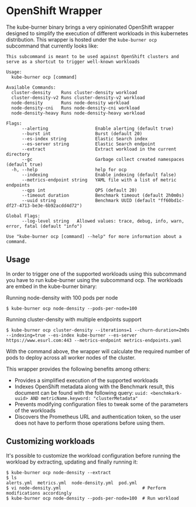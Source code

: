 # OpenShift Wrapper

The kube-burner binary brings a very opinionated OpenShift wrapper designed to simplify the execution of different workloads in this kubernetes distribution.
This wrapper is hosted under the `kube-burner ocp` subcommand that currently looks like:

```console
This subcommand is meant to be used against OpenShift clusters and serve as a shortcut to trigger well-known workloads

Usage:
  kube-burner ocp [command]

Available Commands:
  cluster-density    Runs cluster-density workload
  cluster-density-v2 Runs cluster-density-v2 workload
  node-density       Runs node-density workload
  node-density-cni   Runs node-density-cni workload
  node-density-heavy Runs node-density-heavy workload

Flags:
      --alerting                  Enable alerting (default true)
      --burst int                 Burst (default 20)
      --es-index string           Elastic Search index
      --es-server string          Elastic Search endpoint
      --extract                   Extract workload in the current directory
      --gc                        Garbage collect created namespaces (default true)
  -h, --help                      help for ocp
      --indexing                  Enable indexing (default false)
      --metrics-endpoint string   YAML file with a list of metric endpoints
      --qps int                   QPS (default 20)
      --timeout duration          Benchmark timeout (default 2h0m0s)
      --uuid string               Benchmark UUID (default "ff60bd1c-df27-4713-be3e-6b92acdd4d72")

Global Flags:
      --log-level string   Allowed values: trace, debug, info, warn, error, fatal (default "info")

Use "kube-burner ocp [command] --help" for more information about a command.

```

## Usage

In order to trigger one of the supported workloads using this subcommand you have to run kube-burner using the subcommand ocp. The workloads are embed in the kube-burner binary:

Running node-density with 100 pods per node

```console
$ kube-burner ocp node-density --pods-per-node=100
```

Running cluster-density with multiple endpoints support

```console
$ kube-burner ocp cluster-density --iterations=1 --churn-duration=2m0s --indexing=true --es-index kube-burner --es-server https://www.esurl.com:443 --metrics-endpoint metrics-endpoints.yaml
```


With the command above, the wrapper will calculate the required number of pods to deploy across all worker nodes of the cluster.

This wrapper provides the following benefits among others:

- Provides a simplified execution of the supported workloads
- Indexes OpenShift metadata along with the Benchmark result, this document can be found with the following query: `uuid: <benchmkark-uuid> AND metricName.keyword: "clusterMetadata"`
- Prevents modifying configuration files to tweak some of the parameters of the workloads
- Discovers the Prometheus URL and authentication token, so the user does not have to perform those operations before using them.

## Customizing workloads

It's possible to customize the workload configuration before running the workload by extracting, updating and finally running it:

```console
$ kube-burner ocp node-density --extract
$ ls
alerts.yml  metrics.yml  node-density.yml  pod.yml
$ vi node-density.yml                               # Perform modifications accordingly
$ kube-burner ocp node-density --pods-per-node=100  # Run workload
```
